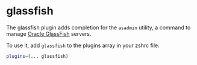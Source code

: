# glassfish

The glassfish plugin adds completion for the `asadmin` utility, a command to
manage
[Oracle GlassFish](https://docs.oracle.com/cd/E18930_01/html/821-2416/giobi.html)
servers.

To use it, add `glassfish` to the plugins array in your zshrc file:

```zsh
plugins=(... glassfish)
```
